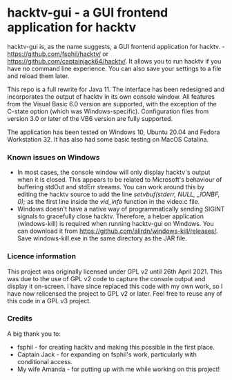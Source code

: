 # hacktv-gui - a GUI frontend application for hacktv

hacktv-gui is, as the name suggests, a GUI frontend application for hacktv. - https://github.com/fsphil/hacktv/ or https://github.com/captainjack64/hacktv/. It allows you to run hacktv if you have no command line experience. You can also save your settings to a file and reload them later.

This repo is a full rewrite for Java 11. The interface has been redesigned and incorporates the output of hacktv in its own console window. All features from the Visual Basic 6.0 version are supported, with the exception of the C-state option (which was Windows-specific). Configuration files from version 3.0 or later of the VB6 version are fully supported.

The application has been tested on Windows 10, Ubuntu 20.04 and Fedora Workstation 32. It has also had some basic testing on MacOS Catalina.

### Known issues on Windows
- In most cases, the console window will only display hacktv's output when it is closed. This appears to be related to Microsoft's behaviour of buffering stdOut and stdErr streams. You can work around this by editing the hacktv source to add the line *setvbuf(stderr, NULL, _IONBF, 0);* as the first line inside the *vid_info* function in the video.c file.
- Windows doesn't have a native way of programmatically sending SIGINT signals to gracefully close hacktv. Therefore, a helper application (windows-kill) is required when running hacktv-gui on Windows. You can download it from https://github.com/alirdn/windows-kill/releases/. Save windows-kill.exe in the same directory as the JAR file.

### Licence information
This project was originally licensed under GPL v2 until 26th April 2021. This was due to the use of GPL v2 code to capture the console output and display it on-screen. I have since replaced this code with my own work, so I have now relicensed the project to GPL v2 or later. Feel free to reuse any of this code in a GPL v3 project.

### Credits
A big thank you to:

- fsphil - for creating hacktv and making this possible in the first place.
- Captain Jack - for expanding on fsphil's work, particularly with conditional access.
- My wife Amanda - for putting up with me while working on this project!
